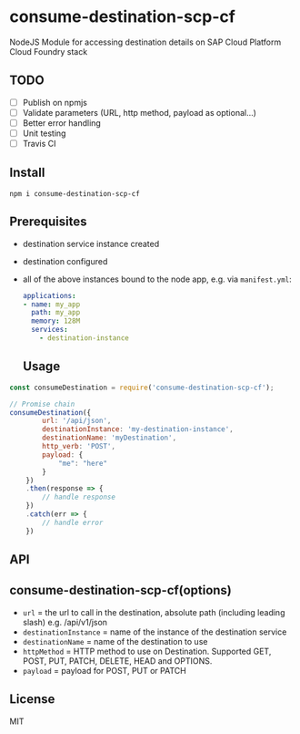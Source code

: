 # consume-destination-scp-cf
NodeJS Module for accessing destination details on SAP Cloud Platform Cloud Foundry stack

## TODO
- [ ] Publish on npmjs 
- [ ] Validate parameters (URL, http method, payload as optional...)
- [ ] Better error handling 
- [ ] Unit testing
- [ ] Travis CI

## Install
~~~
npm i consume-destination-scp-cf
~~~

## Prerequisites
- destination service instance created
- destination configured
- all of the above instances bound to the node app, e.g. via `manifest.yml`:
  ~~~ yaml
  applications:
  - name: my_app
    path: my_app
    memory: 128M
    services:
      - destination-instance
  ~~~  
  
  ## Usage
~~~ js
const consumeDestination = require('consume-destination-scp-cf');

// Promise chain
consumeDestination({
        url: '/api/json',
        destinationInstance: 'my-destination-instance',
        destinationName: 'myDestination',
        http_verb: 'POST',
        payload: {
            "me": "here"
        }
    })
    .then(response => {
        // handle response
    })
    .catch(err => {
        // handle error
    })
~~~

## API
## consume-destination-scp-cf(options)
- `url` = the url to call in the destination, absolute path (including leading slash) e.g. /api/v1/json
- `destinationInstance` = name of the instance of the destination service
- `destinationName` = name of the destination to use
- `httpMethod` = HTTP method to use on Destination. Supported GET, POST, PUT, PATCH, DELETE, HEAD and OPTIONS.
- `payload` = payload for POST, PUT or PATCH

## License
MIT
